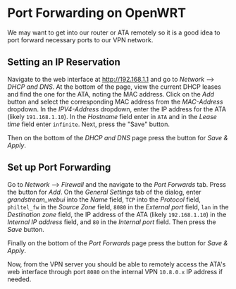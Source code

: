 # Port Forwarding on OpenWRT

We may want to get into our router or ATA remotely so it is a good idea to port forward necessary ports to our VPN network.

## Setting an IP Reservation

Navigate to the web interface at http://192.168.1.1 and go to *Network* --> *DHCP and DNS*. At the bottom of the page, view the current DHCP leases and find the one for the ATA, noting the MAC address. Click on the *Add* button and select the corresponding MAC address from the *MAC-Address* dropdown. In the *IPV4-Address* dropdown, enter the IP address for the ATA (likely `191.168.1.10`). In the *Hostname* field enter in `ATA` and in the *Lease time* field enter `infinite`. Next, press the "Save" button. 

Then on the bottom of the *DHCP and DNS* page press the button for *Save & Apply*.

## Set up Port Forwarding

Go to *Network* --> *Firewall* and the navigate to the *Port Forwards* tab. Press the button for *Add*. On the *General Settings* tab of the dialog, enter *grandstream_webui* into the *Name* field, `TCP` into the *Protocol* field, `philtel_fw` in the *Source Zone* field, `8080` in the *External port* field, `lan` in the *Destination zone* field, the IP address of the ATA (likely `192.168.1.10`) in the *Internal IP address* field, and `80` in the *Internal port* field. Then press the *Save* button.

Finally on the bottom of the *Port Forwards* page press the button for *Save & Apply*.

Now, from the VPN server you should be able to remotely access the ATA's web interface through port `8080` on the internal VPN `10.8.0.x` IP address if needed.